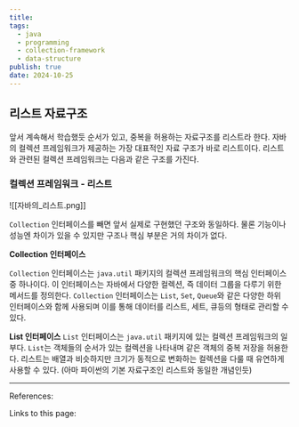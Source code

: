 ```yaml
---
title: 
tags:
  - java
  - programming
  - collection-framework
  - data-structure
publish: true
date: 2024-10-25
---
```

## 리스트 자료구조
앞서 계속해서 학습했듯 순서가 있고, 중복을 허용하는 자료구조를 리스트라 한다. 자바의 컬렉션 프레임워크가 제공하는 가장 대표적인 자료 구조가 바로 리스트이다. 리스트와 관련된 컬렉션 프레임워크는 다음과 같은 구조를 가진다.

### 컬렉션 프레임워크 - 리스트
![[자바의_리스트.png]]

`Collection` 인터페이스를 빼면 앞서 실제로 구현했던 구조와 동일하다. 물론 기능이나 성능엔 차이가 있을 수 있지만 구조나 핵심 부분은 거의 차이가 없다.

**Collection 인터페이스**

`Collection` 인터페이스는 `java.util` 패키지의 컬렉션 프레임워크의 핵심 인터페이스 중 하나이다. 이 인터페이스는 자바에서 다양한 컬렉션, 즉 데이터 그룹을 다루기 위한 메서드를 정의한다. `Collection` 인터페이스는 `List`, `Set`, `Queue`와 같은 다양한 하위 인터페이스와 함께 사용되며 이를 통해 데이터를 리스트, 세트, 큐등의 형태로 관리할 수 있다.

**List 인터페이스**
`List` 인터페이스는 `java.util` 패키지에 있는 컬렉션 프레임워크의 일부다. `List`는 객체들의 순서가 있는 컬렉션을 나타내며 같은 객체의 중복 저장을 허용한다. 리스트는 배열과 비슷하지만 크기가 동적으로 변화하는 컬렉션을 다룰 때 유연하게 사용할 수 있다. (아마 파이썬의 기본 자료구조인 리스트와 동일한 개념인듯)

---
References: 

Links to this page: 